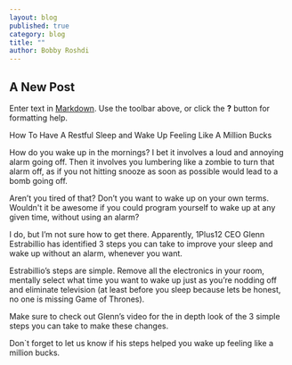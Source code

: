 ```yaml
---
layout: blog
published: true
category: blog
title: ""
author: Bobby Roshdi
---
```


## A New Post

Enter text in [Markdown](http://daringfireball.net/projects/markdown/). Use the toolbar above, or click the **?** button for formatting help.

How To Have A Restful Sleep and Wake Up Feeling Like A Million Bucks

How do you wake up in the mornings? I bet it involves a loud and annoying alarm going off. Then it involves you lumbering like a zombie to turn that alarm off, as if you not hitting snooze as soon as possible would lead to a bomb going off.

Aren’t you tired of that? Don’t you want to wake up on your own terms. Wouldn't it be awesome if you could program yourself to wake up at any given time, without using an alarm?

I do, but I’m not sure how to get there. Apparently, 1Plus12 CEO Glenn Estrabillio has identified 3 steps you can take to improve your sleep and wake up without an alarm, whenever you want.

Estrabillio’s steps are simple. Remove all the electronics in your room, mentally select what time you want to wake up just as you’re nodding off and eliminate television (at least before you sleep because lets be honest, no one is missing Game of Thrones).

 Make sure to check out Glenn’s video for the in depth look of the 3 simple steps you can take to make these changes. 

Don`t forget to let us know if his steps helped you wake up feeling like a million bucks.